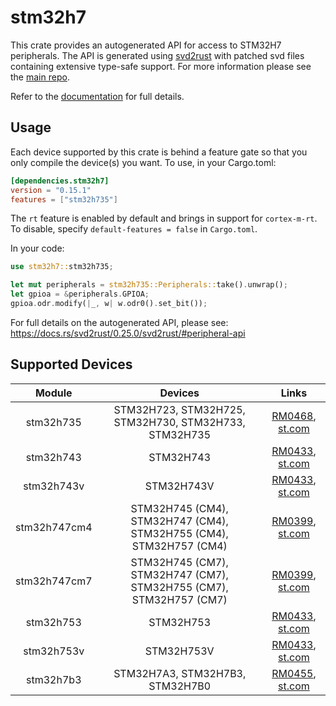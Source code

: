 # stm32h7
This crate provides an autogenerated API for access to STM32H7 peripherals.
The API is generated using [svd2rust] with patched svd files containing
extensive type-safe support. For more information please see the [main repo].

Refer to the [documentation] for full details.

[svd2rust]: https://github.com/rust-embedded/svd2rust
[main repo]: https://github.com/stm32-rs/stm32-rs
[documentation]: https://docs.rs/stm32h7/latest/stm32h7/

## Usage
Each device supported by this crate is behind a feature gate so that you only
compile the device(s) you want. To use, in your Cargo.toml:

```toml
[dependencies.stm32h7]
version = "0.15.1"
features = ["stm32h735"]
```

The `rt` feature is enabled by default and brings in support for `cortex-m-rt`.
To disable, specify `default-features = false` in `Cargo.toml`.

In your code:

```rust
use stm32h7::stm32h735;

let mut peripherals = stm32h735::Peripherals::take().unwrap();
let gpioa = &peripherals.GPIOA;
gpioa.odr.modify(|_, w| w.odr0().set_bit());
```

For full details on the autogenerated API, please see:
https://docs.rs/svd2rust/0.25.0/svd2rust/#peripheral-api

## Supported Devices

| Module | Devices | Links |
|:------:|:-------:|:-----:|
| stm32h735 | STM32H723, STM32H725, STM32H730, STM32H733, STM32H735 | [RM0468](https://www.st.com/resource/en/reference_manual/dm00603761.pdf), [st.com](https://www.st.com/en/microcontrollers-microprocessors/stm32h730-value-line.html) |
| stm32h743 | STM32H743 | [RM0433](https://www.st.com/resource/en/reference_manual/dm00314099.pdf), [st.com](https://www.st.com/en/microcontrollers-microprocessors/stm32h743-753.html) |
| stm32h743v | STM32H743V | [RM0433](https://www.st.com/resource/en/reference_manual/dm00314099.pdf), [st.com](https://www.st.com/en/microcontrollers-microprocessors/stm32h743-753.html) |
| stm32h747cm4 | STM32H745 (CM4), STM32H747 (CM4), STM32H755 (CM4), STM32H757 (CM4) | [RM0399](https://www.st.com/resource/en/reference_manual/dm00176879.pdf), [st.com](https://www.st.com/en/microcontrollers-microprocessors/stm32h747-757.html) |
| stm32h747cm7 | STM32H745 (CM7), STM32H747 (CM7), STM32H755 (CM7), STM32H757 (CM7) | [RM0399](https://www.st.com/resource/en/reference_manual/dm00176879.pdf), [st.com](https://www.st.com/en/microcontrollers-microprocessors/stm32h747-757.html) |
| stm32h753 | STM32H753 | [RM0433](https://www.st.com/resource/en/reference_manual/dm00314099.pdf), [st.com](https://www.st.com/en/microcontrollers-microprocessors/stm32h743-753.html) |
| stm32h753v | STM32H753V | [RM0433](https://www.st.com/resource/en/reference_manual/dm00314099.pdf), [st.com](https://www.st.com/en/microcontrollers-microprocessors/stm32h743-753.html) |
| stm32h7b3 | STM32H7A3, STM32H7B3, STM32H7B0 | [RM0455](https://www.st.com/resource/en/reference_manual/dm00463927.pdf), [st.com](https://www.st.com/en/microcontrollers-microprocessors/stm32h7a3-7b3.html) |
